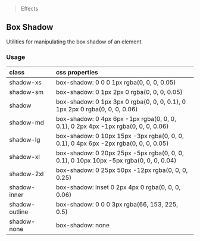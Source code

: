 > Effects

## Box Shadow

Utilities for manipulating the box shadow of an element.

### Usage

| class |  | css properties |
|:--|:--|:--|
| shadow-xs |  | box-shadow: 0 0 0 1px rgba(0, 0, 0, 0.05) |
| shadow-sm |  | box-shadow: 0 1px 2px 0 rgba(0, 0, 0, 0.05) |
| shadow |  | box-shadow: 0 1px 3px 0 rgba(0, 0, 0, 0.1), 0 1px 2px 0 rgba(0, 0, 0, 0.06) |
| shadow-md |  | box-shadow: 0 4px 6px -1px rgba(0, 0, 0, 0.1), 0 2px 4px -1px rgba(0, 0, 0, 0.06) |
| shadow-lg |  | box-shadow: 0 10px 15px -3px rgba(0, 0, 0, 0.1), 0 4px 6px -2px rgba(0, 0, 0, 0.05) |
| shadow-xl |  | box-shadow: 0 20px 25px -5px rgba(0, 0, 0, 0.1), 0 10px 10px -5px rgba(0, 0, 0, 0.04) |
| shadow-2xl |  | box-shadow: 0 25px 50px -12px rgba(0, 0, 0, 0.25) |
| shadow-inner |  | box-shadow: inset 0 2px 4px 0 rgba(0, 0, 0, 0.06) |
| shadow-outline |  | box-shadow: 0 0 0 3px rgba(66, 153, 225, 0.5) |
| shadow-none |  | box-shadow: none |
